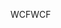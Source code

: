 <span data-ttu-id="987d7-101">WCF</span><span class="sxs-lookup"><span data-stu-id="987d7-101">WCF</span></span>